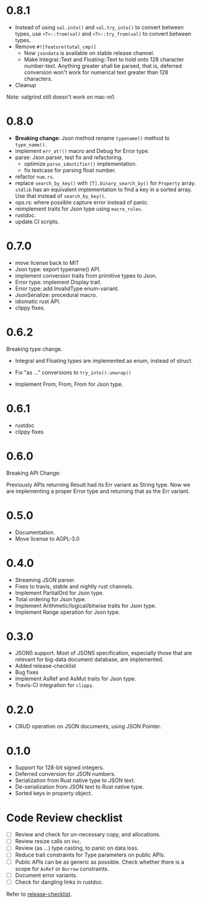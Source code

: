 0.8.1
=====

* Instead of using `val.into()` and `val.try_into()` to convert between types,
  use `<T>::from(val)` and `<T>::try_from(val)` to convert between types.
* Remove `#![feature(total_cmp)]`
  * Now `jsondata` is available on stable release channel.
  * Make Integral::Text and Floating::Text to hold onto 128 character number-text.
    Anything greater shall be parsed, that is, deferred conversion won't work
    for numerical text greater than 128 characters.
* Cleanup

Note: valgrind still doesn't work on mac-m1.

0.8.0
=====

* **Breaking change**: Json method rename `typename()` method to `type_name()`.
* implement `err_at!()` macro and Debug for Error type.
* parse: Json parser, test fix and refactoring.
  * optimize `parse_identifier()` implementation.
  * fix testcase for parsing float number.
* refactor `num.rs`.
* replace `search_by_key()` with `[T].binary_search_by()` for `Property` array.
  `stdlib` has an equivalent implementation to find a key in a sorted
  array. Use that instead of `search_by_key()`.
* ops.rs: where possible capture error instead of panic.
* reimplement traits for Json type using `macro_rules`.
* rustdoc.
* update CI scripts.

0.7.0
=====

* move license back to MIT
* Json type: export typename() API.
* implement conversion traits from primitive types to Json.
* Error type: implement Display trait.
* Error type: add InvalidType enum-variant.
* JsonSerialize: procedural macro.
* idiomatic rust API.
* clippy fixes.

0.6.2
=====

Breaking type change.
- Integral and Floating types are implemented as enum, instead of struct.

- Fix "as ..." conversions to `try_into().unwrap()`
- Implement From<usize>, From<u64>, From<u32> for Json type.

0.6.1
=====

- rustdoc
- clippy fixes

0.6.0
=====

Breaking API Change:

Previously APIs returning Result had its Err variant as String type.
Now we are implementing a proper Error type and returning that as the
Err variant.

0.5.0
=====

- Documentation.
- Move license to AGPL-3.0

0.4.0
=====

* Streaming JSON parser.
* Fixes to travis, stable and nightly rust channels.
* Implement PartialOrd for Json type.
* Total ordering for Json type.
* Implement Arithmetic/logical/bitwise traits for Json type.
* Implement Range operation for Json type.

0.3.0
=====

* JSON5 support. Most of JSON5 specification, especially those
that are relevant for big-data document database, are implemented.
* Added release-checklist
* Bug fixes
* Implement AsRef and AsMut traits for Json type.
* Travis-CI integration for ``clippy``.

0.2.0
=====

* CRUD operation on JSON documents, using JSON Pointer.

0.1.0
=====

* Support for 128-bit signed integers.
* Deferred conversion for JSON numbers.
* Serialization from Rust native type to JSON text.
* De-serialization from JSON text to Rust native type.
* Sorted keys in property object.

Code Review checklist
=====================

* [ ] Review and check for un-necessary copy, and allocations.
* [ ] Review resize calls on `Vec`.
* [ ] Review (as ...) type casting, to panic on data loss.
* [ ] Reduce trait constraints for Type parameters on public APIs.
* [ ] Public APIs can be as generic as possible. Check whether there
      is a scope for `AsRef` or `Borrow` constraints.
* [ ] Document error variants.
* [ ] Check for dangling links in rustdoc.

Refer to [release-checklist][release-checklist].

[release-checklist]: https://prataprc.github.io/rust-crates-release-checklist.html
